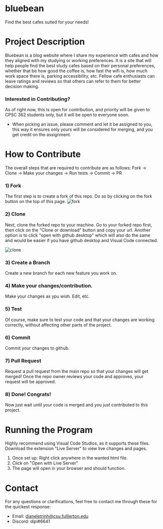 # bluebean
Find the best cafes suited for your needs!

# Project Description
Bluebean is a blog website where I share my experience with cafes and how they aligned with my studying or working preferences. It is a site that will help people find the best study cafes based on their personal preferences, whether that be how good the coffee is, how fast the wifi is, how much work space there is, parking accessibility, etc. Fellow cafe enthusiasts can leave ratings and reviews so that others can refer to them for better decision making.

### Interested in Contributing?
As of right now, this is open for contribution, and priority will be given to CPSC 362 students only, but it will be open to everyone soon.
- When picking an issue, please comment and let it be assigned to you, this way it ensures only yours will be considered for merging, and you get credit on the assignment.


# How to Contribute
The overall steps that are required to contribute are as follows: Fork -> Clone -> Make your changes -> Run tests -> Commit -> PR

### 1) Fork
The first step is to create a fork of this repo. Do so by clicking on the fork button on the top of this page.
![fork](https://user-images.githubusercontent.com/82136735/166879488-a3c52055-ea00-452f-80fb-61800682c20c.PNG)

### 2) Clone
Next, clone the forked repo to your machine. Go to your forked repo first, then click on the "Clone or download" button and copy your url. Another option is to click "open with github desktop" which will also do the same and would be easier if you have github desktop and Visual Code connected.

![clone](https://user-images.githubusercontent.com/82136735/166880266-9e2c0333-5686-47dc-abc9-0816c134c824.PNG)

### 3) Create a Branch
Create a new branch for each new feature you work on.

### 4) Make your changes/contribution.
Make your changes as ypu wish. Edit, etc. 

### 5) Test
Of course, make sure to test your code and that your changes are working correctly, without affecting other parts of the project.

### 6) Commit
Commit your changes to github.

### 7) Pull Request
Request a pull request from the main repo so that your changes will get merged! Once the repo owner reviews your code and approves, your request will be approved.

### 8) Done! Congrats!
Now just wait until your code is merged and you just contributed to this project.


# Running the Program
Highly recommend using Visual Code Studios, as it supports these files. Download the extension "Live Server" to view live changes and pages. 
1) Once set up: Right click anywhere in the wanted html file.
2) Click on "Open with Live Server"
3) The page will open in your browser and should function.

# Contact
For any questions or clarifications, feel free to contact me through these for the quickest response:
- Email: dianeletrinh@csu.fulllerton.edu
- Discord: dipi#6641
